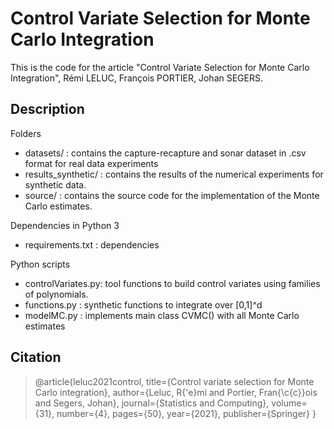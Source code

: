 # Control Variate Selection for Monte Carlo Integration

This is the code for the article "Control Variate Selection for Monte Carlo Integration", Rémi LELUC, François PORTIER, Johan SEGERS.

## Description

Folders
- datasets/          : contains the capture-recapture and sonar dataset in .csv format for real data experiments
- results_synthetic/ : contains the results of the numerical experiments for synthetic data.
- source/            : contains the source code for the implementation of the Monte Carlo estimates.

Dependencies in Python 3
- requirements.txt : dependencies

Python scripts
- controlVariates.py: tool functions to build control variates using families of polynomials.
- functions.py      : synthetic functions to integrate over [0,1]^d
- modelMC.py        : implements main class CVMC() with all Monte Carlo estimates

## Citation

> @article{leluc2021control,
  title={Control variate selection for Monte Carlo integration},
  author={Leluc, R{\'e}mi and Portier, Fran{\c{c}}ois and Segers, Johan},
  journal={Statistics and Computing},
  volume={31},
  number={4},
  pages={50},
  year={2021},
  publisher={Springer}
}
>
